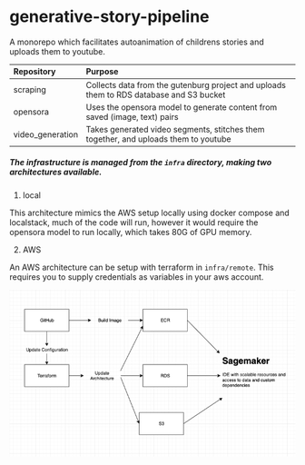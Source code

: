 # generative-story-pipeline


A monorepo which facilitates autoanimation of childrens stories and uploads them to youtube.

| Repository |  Purpose |
| :--- | :------- |
| scraping | Collects data from the gutenburg project and uploads them to RDS database and S3 bucket |
| opensora | Uses the opensora model to generate content from saved (image, text) pairs |
| video_generation | Takes generated video segments, stitches them together, and uploads them to youtube |


##### The infrastructure is managed from the `infra` directory, making two architectures available.

1. local

This architecture mimics the AWS setup locally using docker compose and localstack, much of the code will run, however it would require the opensora model to run locally, which takes 80G of GPU memory.

2. AWS

An AWS architecture can be setup with terraform in `infra/remote`. This requires you to supply credentials as variables in your aws account.

![alt text](./images/arch.png)